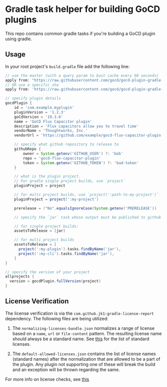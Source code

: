 # Gradle task helper for building GoCD plugins

This repo contains common gradle tasks if you're building a GoCD plugin using gradle.

## Usage

In your root project's `build.gradle` file add the following line:

```gradle
// use the master (with a query param to bust cache every 60 seconds)
apply from: "https://raw.githubusercontent.com/gocd/gocd-plugin-gradle-task-helpers/master/helper.gradle?_=${(int) (new Date().toInstant().epochSecond / 60)}"
// OR use a specific sha
apply from: 'https://raw.githubusercontent.com/gocd/gocd-plugin-gradle-task-helpers/GIT_COMMITISH/helper.gradle'

// specify plugin details
gocdPlugin {
    id = 'com.example.myplugin'
    pluginVersion = '1.2.3'
    goCdVersion = '19.3.0'
    name = 'GoCD Flux Capacitor plugin'
    description = 'Flux capacitors allow you to travel time'
    vendorName = 'Thoughtworks, Inc.'
    vendorUrl = 'https://github.com/example/gocd-flux-capacitor-plugin'

    // specify what github repository to release to
    githubRepo {
        owner = System.getenv('GITHUB_USER') ?: 'bob'
        repo = 'gocd-flux-capacitor-plugin'
        token = System.getenv('GITHUB_TOKEN') ?: 'bad-token'
    }

    // what is the plugin project.
    // For gradle single project builds, use `project`
    pluginProject = project

    // for multi project builds, use `project(':path-to-my-project')`
    pluginProject = project(':my-project')

    prerelease = !"No".equalsIgnoreCase(System.getenv('PRERELEASE'))

    // specify the `jar` task whose output must be published to github release

    // for single project builds:
    assetsToRelease = [jar]

    // for multi project builds
    assetsToRelease = [
      project(':my-plugin').tasks.findByName('jar'),
      project(':my-cli').tasks.findByName('jar'),
    ]
}

// specify the version of your project
allprojects {
  version = gocdPlugin.fullVersion(project)
}
```

## License Verification

The license verification is via the `com.github.jk1:gradle-license-report` dependency. The following files are being utilized:

1. The `normalizing-licenses-bundle.json` normalizes a range of license based on a `name`, `url` or `file-content` pattern. The resulting license name should always be a standard name. See [this](https://spdx.org/licenses/) for the list of standard licenses.

2. The `default-allowed-licenses.json` contains the list of license names (standard names) after the normalization that are allowed to be a part of the plugin. Any plugin not supporting one of these will break the build and an exception will be thrown regarding the same.

For more info on license checks, see [this](https://github.com/jk1/Gradle-License-Report#license-data-grouping)
